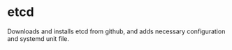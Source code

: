 # etcd

Downloads and installs etcd from github, and adds necessary configuration and
systemd unit file.
